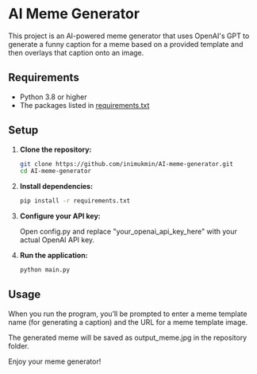 # AI Meme Generator

This project is an AI-powered meme generator that uses OpenAI's GPT to generate a funny caption for a meme based on a provided template and then overlays that caption onto an image.

## Requirements

- Python 3.8 or higher
- The packages listed in [requirements.txt](requirements.txt)

## Setup

1. **Clone the repository:**

   ```bash
   git clone https://github.com/inimukmin/AI-meme-generator.git
   cd AI-meme-generator
   ```

2. **Install dependencies:**

   ```bash
   pip install -r requirements.txt
   ```

3. **Configure your API key:**

   Open config.py and replace "your_openai_api_key_here" with your actual OpenAI API key.

4. **Run the application:**

   ```bash
   python main.py
   ```

## Usage

When you run the program, you’ll be prompted to enter a meme template name (for generating a caption) and the URL for a meme template image.

The generated meme will be saved as output_meme.jpg in the repository folder.

Enjoy your meme generator!
